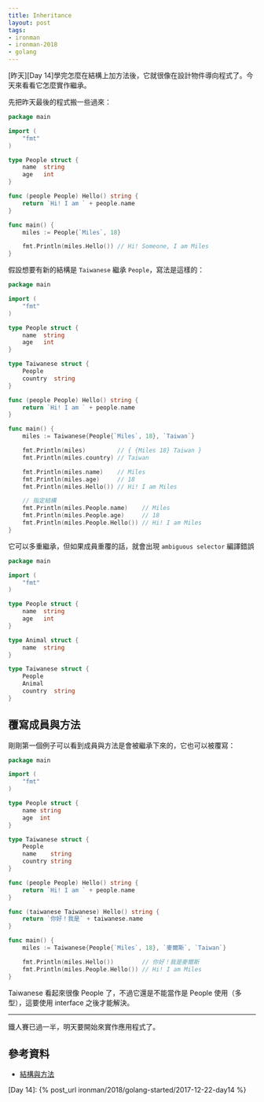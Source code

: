 ```yaml
---
title: Inheritance
layout: post
tags:
- ironman
- ironman-2018
- golang
---
```


[昨天][Day 14]學完怎麼在結構上加方法後，它就很像在設計物件導向程式了。今天來看看它怎麼實作繼承。

先把昨天最後的程式搬一些過來：

```go
package main

import (
	"fmt"
)

type People struct {
	name  string
	age   int
}

func (people People) Hello() string {
	return `Hi! I am ` + people.name
}

func main() {
	miles := People{`Miles`, 18}

	fmt.Println(miles.Hello()) // Hi! Someone, I am Miles
}
```

假設想要有新的結構是 `Taiwanese` 繼承 `People`，寫法是這樣的：

```go
package main

import (
	"fmt"
)

type People struct {
	name  string
	age   int
}

type Taiwanese struct {
	People
	country  string
}

func (people People) Hello() string {
	return `Hi! I am ` + people.name
}

func main() {
	miles := Taiwanese{People{`Miles`, 18}, `Taiwan`}

	fmt.Println(miles)         // { {Miles 18} Taiwan }
	fmt.Println(miles.country) // Taiwan

	fmt.Println(miles.name)    // Miles
	fmt.Println(miles.age)     // 18
	fmt.Println(miles.Hello()) // Hi! I am Miles

	// 指定結構
	fmt.Println(miles.People.name)    // Miles
	fmt.Println(miles.People.age)     // 18
	fmt.Println(miles.People.Hello()) // Hi! I am Miles
}
```

它可以多重繼承，但如果成員重覆的話，就會出現 `ambiguous selector` 編譯錯誤

```go
package main

import (
	"fmt"
)

type People struct {
	name  string
	age   int
}

type Animal struct {
	name  string
}

type Taiwanese struct {
	People
	Animal
	country  string
}
```

## 覆寫成員與方法

剛剛第一個例子可以看到成員與方法是會被繼承下來的，它也可以被覆寫：

```go
package main

import (
	"fmt"
)

type People struct {
	name string
	age  int
}

type Taiwanese struct {
	People
	name    string
	country string
}

func (people People) Hello() string {
	return `Hi! I am ` + people.name
}

func (taiwanese Taiwanese) Hello() string {
	return `你好！我是` + taiwanese.name
}

func main() {
	miles := Taiwanese{People{`Miles`, 18}, `麥爾斯`, `Taiwan`}

	fmt.Println(miles.Hello())        // 你好！我是麥爾斯
	fmt.Println(miles.People.Hello()) // Hi! I am Miles
}
```

Taiwanese 看起來很像 People 了，不過它還是不能當作是 People 使用（多型），這要使用 interface 之後才能解決。

---

鐵人賽已過一半，明天要開始來實作應用程式了。

## 參考資料

* [結構與方法](https://openhome.cc/Gossip/Go/Method.html)

[Day 14]: {% post_url ironman/2018/golang-started/2017-12-22-day14 %}
